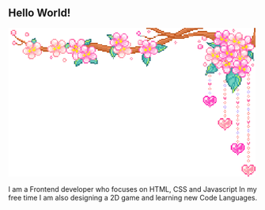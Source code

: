 ## Hello World!

<picture>
 <img alt="A 2D, pixelated, cherry blossom branch with pink flowers and hanging heart shaped decorations." src="images\hangingflowers.png">
</picture>

<p width="50%">
I am a Frontend developer who focuses on HTML, CSS and Javascript
In my free time I am also designing a 2D game and learning new Code Languages.
</p>

<!--
**werivik/werivik** is a ✨ _special_ ✨ repository because its `README.md` (this file) appears on your GitHub profile.

Here are some ideas to get you started:

- 🔭 I’m currently working on ...
- 🌱 I’m currently learning ...
- 👯 I’m looking to collaborate on ...
- 🤔 I’m looking for help with ...
- 💬 Ask me about ...
- 📫 How to reach me: ...
- 😄 Pronouns: ...
- ⚡ Fun fact: ...
-->
